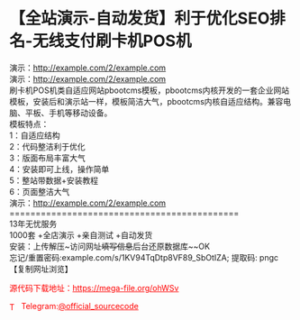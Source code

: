 # 【全站演示-自动发货】利于优化SEO排名-无线支付刷卡机POS机

演示：http://example.com/2/example.com<br>演示：http://example.com/2/example.com<br>刷卡机POS机类自适应网站pbootcms模板，pbootcms内核开发的一套企业网站模板，安装后和演示站一样，模板简洁大气，pbootcms内核自适应结构。兼容电脑、平板、手机等移动设备。<br>模板特点：<br>1：自适应结构<br>2：代码整洁利于优化<br>3：版面布局丰富大气<br>4：安装即可上线，操作简单<br>5：整站带数据+安装教程<br>6：页面整洁大气<br>演示：http://example.com/2/example.com<br>============================================<br>13年无忧服务<br>1000套 +全店演示 +亲自测试 +自动发货<br>安装：上传解压~访问网址~~填写信息~~后台还原数据库~~OK<br>忘记/重置密码:example.com/s/1KV94TqDtp8VF89_SbOtIZA; 提取码: pngc<br>【复制网址浏览】<br>


<p style="color: red;">源代码下载地址：<a href="https://mega-file.org/ohWSv" style="color: red;">https://mega-file.org/ohWSv</a></p><p style="color: red;"><img src="https://cdn-icons-png.flaticon.com/512/2111/2111646.png" alt="Telegram Icon" style="width: 16px; vertical-align: middle; margin-right: 5px;">Telegram:<a href="https://t.me/official_sourcecode" style="color: red;">@official_sourcecode</a></p>